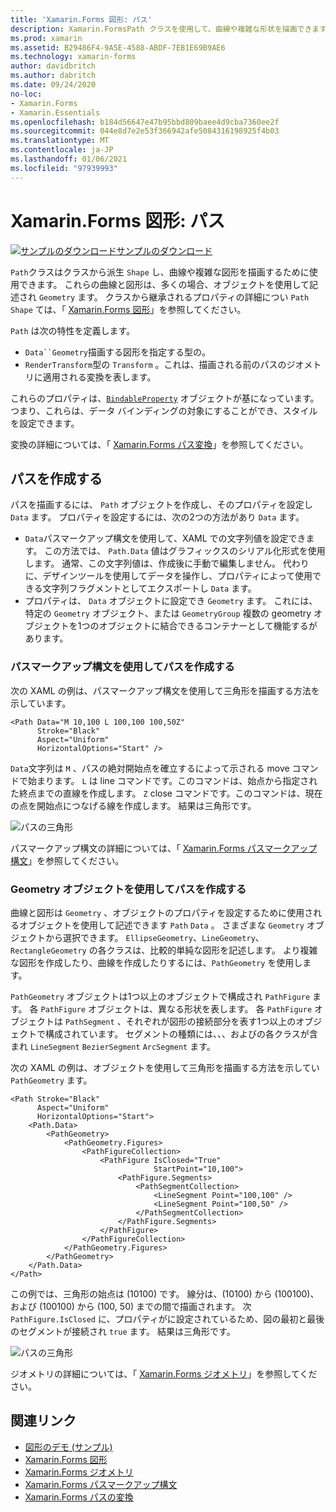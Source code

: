 ```yaml
---
title: 'Xamarin.Forms 図形: パス'
description: Xamarin.FormsPath クラスを使用して、曲線や複雑な形状を描画できます。
ms.prod: xamarin
ms.assetid: B29486F4-9A5E-4588-ABDF-7EB1E69B9AE6
ms.technology: xamarin-forms
author: davidbritch
ms.author: dabritch
ms.date: 09/24/2020
no-loc:
- Xamarin.Forms
- Xamarin.Essentials
ms.openlocfilehash: b184d56647e47b95bbd809baee4d9cba7360ee2f
ms.sourcegitcommit: 044e8d7e2e53f366942afe5084316198925f4b03
ms.translationtype: MT
ms.contentlocale: ja-JP
ms.lasthandoff: 01/06/2021
ms.locfileid: "97939993"
---
```

# <a name="no-locxamarinforms-shapes-path"></a>Xamarin.Forms 図形: パス

[![サンプルのダウンロード](~/media/shared/download.png)サンプルのダウンロード](/samples/xamarin/xamarin-forms-samples/userinterface-shapesdemos/)

`Path`クラスはクラスから派生 `Shape` し、曲線や複雑な図形を描画するために使用できます。 これらの曲線と図形は、多くの場合、オブジェクトを使用して記述され `Geometry` ます。 クラスから継承されるプロパティの詳細につい `Path` `Shape` ては、「 [ Xamarin.Forms 図形](index.md)」を参照してください。

`Path` は次の特性を定義します。

- `Data``Geometry`描画する図形を指定する型の。
- `RenderTransform`型の `Transform` 。これは、描画される前のパスのジオメトリに適用される変換を表します。

これらのプロパティは、[`BindableProperty`](xref:Xamarin.Forms.BindableProperty) オブジェクトが基になっています。つまり、これらは、データ バインディングの対象にすることができ、スタイルを設定できます。

変換の詳細については、「 [ Xamarin.Forms パス変換](path-transforms.md)」を参照してください。

## <a name="create-a-path"></a>パスを作成する

パスを描画するには、 `Path` オブジェクトを作成し、そのプロパティを設定し `Data` ます。 プロパティを設定するには、次の2つの方法があり `Data` ます。

- `Data`パスマークアップ構文を使用して、XAML での文字列値を設定できます。 この方法では、 `Path.Data` 値はグラフィックスのシリアル化形式を使用します。 通常、この文字列値は、作成後に手動で編集しません。 代わりに、デザインツールを使用してデータを操作し、プロパティによって使用できる文字列フラグメントとしてエクスポートし `Data` ます。
- プロパティは、 `Data` オブジェクトに設定でき `Geometry` ます。 これには、特定の `Geometry` オブジェクト、または `GeometryGroup` 複数の geometry オブジェクトを1つのオブジェクトに結合できるコンテナーとして機能するがあります。

### <a name="create-a-path-with-path-markup-syntax"></a>パスマークアップ構文を使用してパスを作成する

次の XAML の例は、パスマークアップ構文を使用して三角形を描画する方法を示しています。

```xaml
<Path Data="M 10,100 L 100,100 100,50Z"
      Stroke="Black"
      Aspect="Uniform"
      HorizontalOptions="Start" />
```

`Data`文字列は `M` 、パスの絶対開始点を確立するによって示される move コマンドで始まります。 `L` は line コマンドです。このコマンドは、始点から指定された終点までの直線を作成します。 `Z` close コマンドです。このコマンドは、現在の点を開始点につなげる線を作成します。 結果は三角形です。

![パスの三角形](path-images/triangle.png "パスの三角形")

パスマークアップ構文の詳細については、「 [ Xamarin.Forms パスマークアップ構文](path-markup-syntax.md)」を参照してください。

### <a name="create-a-path-with-geometry-objects"></a>Geometry オブジェクトを使用してパスを作成する

曲線と図形は `Geometry` 、オブジェクトのプロパティを設定するために使用されるオブジェクトを使用して記述できます `Path` `Data` 。 さまざまな `Geometry` オブジェクトから選択できます。 `EllipseGeometry`、`LineGeometry`、`RectangleGeometry` の各クラスは、比較的単純な図形を記述します。 より複雑な図形を作成したり、曲線を作成したりするには、`PathGeometry` を使用します。

`PathGeometry` オブジェクトは1つ以上のオブジェクトで構成され `PathFigure` ます。 各 `PathFigure` オブジェクトは、異なる形状を表します。 各 `PathFigure` オブジェクトは `PathSegment` 、それぞれが図形の接続部分を表す1つ以上のオブジェクトで構成されています。 セグメントの種類には、、、およびの各クラスが含まれ `LineSegment` `BezierSegment` `ArcSegment` ます。

次の XAML の例は、オブジェクトを使用して三角形を描画する方法を示してい `PathGeometry` ます。

```xaml
<Path Stroke="Black"
      Aspect="Uniform"
      HorizontalOptions="Start">
    <Path.Data>
        <PathGeometry>
            <PathGeometry.Figures>
                <PathFigureCollection>
                    <PathFigure IsClosed="True"
                                StartPoint="10,100">
                        <PathFigure.Segments>
                            <PathSegmentCollection>
                                <LineSegment Point="100,100" />
                                <LineSegment Point="100,50" />
                            </PathSegmentCollection>
                        </PathFigure.Segments>
                    </PathFigure>
                </PathFigureCollection>
            </PathGeometry.Figures>
        </PathGeometry>
    </Path.Data>
</Path>
```

この例では、三角形の始点は (10100) です。 線分は、(10100) から (100100)、および (100100) から (100, 50) までの間で描画されます。 次 `PathFigure.IsClosed` に、プロパティがに設定されているため、図の最初と最後のセグメントが接続され `true` ます。 結果は三角形です。

![パスの三角形](path-images/triangle.png "パスの三角形")

ジオメトリの詳細については、「 [ Xamarin.Forms ジオメトリ](geometries.md)」を参照してください。

## <a name="related-links"></a>関連リンク

- [図形のデモ (サンプル)](/samples/xamarin/xamarin-forms-samples/userinterface-shapesdemos/)
- [Xamarin.Forms 図形](index.md)
- [Xamarin.Forms ジオメトリ](geometries.md)
- [Xamarin.Forms パスマークアップ構文](path-markup-syntax.md)
- [Xamarin.Forms パスの変換](path-transforms.md)
